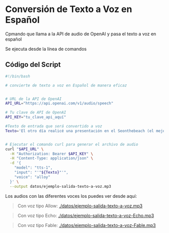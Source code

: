 # Conversión de Texto a Voz en Español 

Cpmando que llama a la API de audio de OpenAI y pasa el texto a voz en español

Se ejecuta desde la línea de comandos 

## Código del Script

```bash
#!/bin/bash

# convierte de texto a voz en Español de manera eficaz


# URL de la API de OpenAI
API_URL="https://api.openai.com/v1/audio/speech"

# Tu clave de API de OpenAI
API_KEY="tu_clave_api_aquí"

#Texto de entrada que será convertido a voz
Texto='El otro día realicé una presentación en el Seonthebeach (el mejor evento SEO en mi opinión), que podemos dividir en dos partes. En la primera parte expliqué algunos comandos en el terminal de linux y cómo se podrían aprovechar para fines SEO, en los próximos artículos mostraré más ejemplos. En la segunda parte mostré un caso de uso un poco más complejo para crear un buscador de contenidos dentro de los vídeos de Youtube.En este post voy a detallar la segunda parte, cómo podemos utilizar la línea de comandos + python(Bert) + SQL para crear un buscador de contenidos dentro de los vídeos.Cómo expliqué en la presentación, además de los comandos nativos de linux, existen multitud de software fácilmente instalable que también podemos ejecutar desde la línea de comandos, para este ejemplo en concreto vamos a ver el programa yt-dlp mediante el cual obtendremos las transcripciones de cada vídeo de lista de reproducción en Youtube, y obtendremos estas transcripciones en español. yt-dlp tiene una infinidad de posibilidades, como podemos ver aquí, nosotros usaremos solamente alguna de ellas. En este caso, lo primero que necesitamos es extraer el id o URL de cada uno de los vídeos de la lista de reproducción de youtube y para ello podemos usar este comando: con el parámetro También nos interesa dividir este texto en diferentes párrafos, ya que luego añadiremos una fila en nuestra tabla de la base de datos con el contenido de cada uno para poder buscar de manera más concreta qué parte de qué vídeos responden a una determinada consulta, además, también nos valdrá para poder leer más fácilmente el contenido de cada vídeo. Vamos a usar una expresión regular para dividir el texto de cada vídeo en frases creando un salto de línea cuando encontremos la etiqueta seguida de una letra en mayúscula. Las transcripciones de Youtube pone en mayúsculas cuándo hay un punto y seguido o un punto y aparte (que en el vídeo o cuando hablamos en una breve pausa entre oriaciones) para dividir la transcripción en párrafos. Algo curioso es que si el vídeo es original en inglés y obtenemos la transcripción en español que ha sido generada automáticamente por Youtube, Estos puntos y aparte, mayúsculas y otras puntuaciones del texto también serán transcritas, mientras que si el vídeo es oiriginal en español, no obtendremos estos punto y aparte, y en muchas ocasiones no pone en mayúscula la primera letra de cada oración.....'


# Ejecutar el comando curl para generar el archivo de audio
curl "$API_URL" \
  -H "Authorization: Bearer $API_KEY" \
  -H "Content-Type: application/json" \
  -d '{
    "model": "tts-1",
    "input": "'"${Texto}"'",
    "voice": "alloy"
  }' \
  --output datos/ejemplo-salida-texto-a-voz.mp3

```
 Los audios con las diferentes voces los puedes ver desde aquí:
 
 > Con voz tipo Allow: [./datos/ejemplo-salida-texto-a-voz.mp3](./datos/ejemplo-salida-texto-a-voz.mp3)
 
 > Con voz tipo Echo: [./datos/ejemplo-salida-texto-a-voz-Echo.mp3](./datos/ejemplo-salida-texto-a-voz-Echo.mp3)
 
 > Con voz tipo Fable: [./datos/ejemplo-salida-texto-a-voz-Fable.mp3](./datos/ejemplo-salida-texto-a-voz-Fable.mp3)
 
